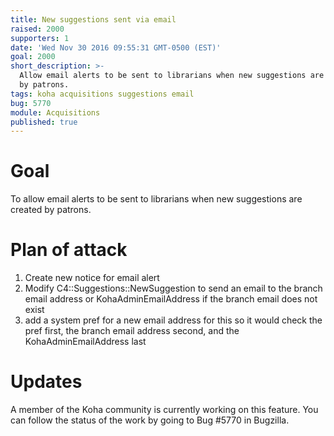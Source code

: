 ```yaml
---
title: New suggestions sent via email
raised: 2000
supporters: 1
date: 'Wed Nov 30 2016 09:55:31 GMT-0500 (EST)'
goal: 2000
short_description: >-
  Allow email alerts to be sent to librarians when new suggestions are created
  by patrons.
tags: koha acquisitions suggestions email
bug: 5770
module: Acquisitions
published: true
---
```


# Goal
To allow email alerts to be sent to librarians when new suggestions are created by patrons.

# Plan of attack
1. Create new notice for email alert
2. Modify C4::Suggestions::NewSuggestion to send an email to the branch email address or KohaAdminEmailAddress if the branch email does not exist
3. add a system pref for a new email address for this so it would check the pref first, the branch email address second, and the KohaAdminEmailAddress last

# Updates

A member of the Koha community is currently working on this feature. You can follow the status of the work by going to Bug #5770 in Bugzilla.
